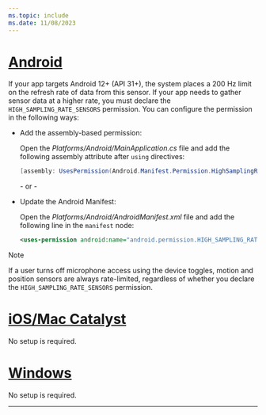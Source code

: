 ```yaml
---
ms.topic: include
ms.date: 11/08/2023
---
```


<!-- markdownlint-disable MD025 -->
# [Android](#tab/android)

If your app targets Android 12+ (API 31+), the system places a 200 Hz limit on the refresh rate of data from this sensor. If your app needs to gather sensor data at a higher rate, you must declare the `HIGH_SAMPLING_RATE_SENSORS` permission. You can configure the permission in the following ways:

- Add the assembly-based permission:

  Open the _Platforms/Android/MainApplication.cs_ file and add the following assembly attribute after `using` directives:

  ```csharp
  [assembly: UsesPermission(Android.Manifest.Permission.HighSamplingRateSensors)]
  ```

  \- or -

- Update the Android Manifest:

    Open the _Platforms/Android/AndroidManifest.xml_ file and add the following line in the `manifest` node:

  ```xml
  <uses-permission android:name="android.permission.HIGH_SAMPLING_RATE_SENSORS" />
  ```

<!-- TODO not yet supported>
  \- or -

- Use the Android project properties:

  Right-click on the Android project and open the project's properties. Under _Android Manifest_ find the **Required permissions:** area and check the **High Sampling Rate Sensors** permission. This will automatically update the _AndroidManifest.xml_ file.
-->

> [!NOTE]
> If a user turns off microphone access using the device toggles, motion and position sensors are always rate-limited, regardless of whether you declare the `HIGH_SAMPLING_RATE_SENSORS` permission.

# [iOS/Mac Catalyst](#tab/macios)

No setup is required.

# [Windows](#tab/windows)

No setup is required.

-----
<!-- markdownlint-enable MD025 -->
